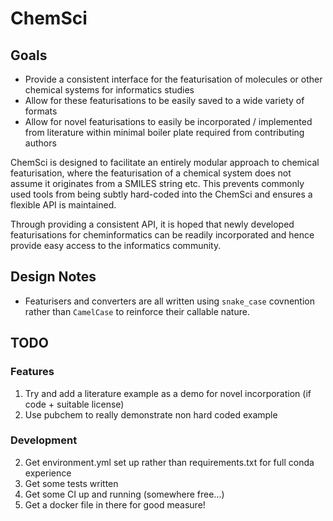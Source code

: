 # ChemSci

## Goals
* Provide a consistent interface for the featurisation of molecules or other chemical systems for informatics studies
* Allow for these featurisations to be easily saved to a wide variety of formats
* Allow for novel featurisations to easily be incorporated / implemented from literature within minimal boiler plate required from contributing authors

ChemSci is designed to facilitate an entirely modular approach to chemical featurisation, where the featurisation of a chemical system does not assume it originates from a SMILES string etc.
This prevents commonly used tools from being subtly hard-coded into the ChemSci and ensures a flexible API is maintained.

Through providing a consistent API, it is hoped that newly developed featurisations for cheminformatics can be readily incorporated and hence provide easy access to the informatics community.

## Design Notes
* Featurisers and converters are all written using `snake_case` covnention rather than `CamelCase` to reinforce their callable nature.  

## TODO
### Features
1. Try and add a literature example as a demo for novel incorporation (if code + suitable license)
2. Use pubchem to really demonstrate non hard coded example
### Development
2. Get environment.yml set up rather than requirements.txt for full conda experience
3. Get some tests written
4. Get some CI up and running (somewhere free...)
5. Get a docker file in there for good measure! 